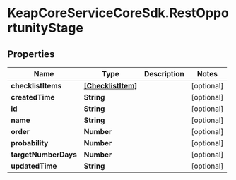 # KeapCoreServiceCoreSdk.RestOpportunityStage

## Properties

Name | Type | Description | Notes
------------ | ------------- | ------------- | -------------
**checklistItems** | [**[ChecklistItem]**](ChecklistItem.md) |  | [optional] 
**createdTime** | **String** |  | [optional] 
**id** | **String** |  | [optional] 
**name** | **String** |  | [optional] 
**order** | **Number** |  | [optional] 
**probability** | **Number** |  | [optional] 
**targetNumberDays** | **Number** |  | [optional] 
**updatedTime** | **String** |  | [optional] 


